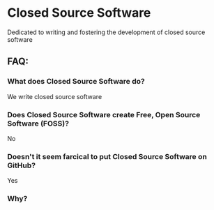 # Closed Source Software
Dedicated to writing and fostering the development of closed source software

## FAQ:
### What does Closed Source Software do?
We write closed source software 

### Does Closed Source Software create Free, Open Source Software (FOSS)? 
No

### Doesn't it seem farcical to put Closed Source Software on GitHub?
Yes

### Why?

